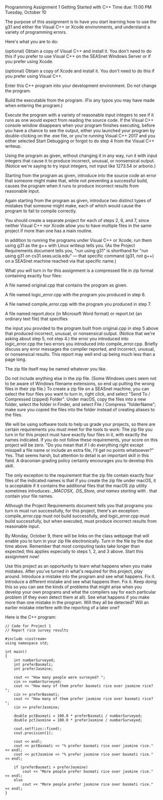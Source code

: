 Programming Assignment 1
Getting Started with C++
Time due: 11:00 PM Tuesday, October 10

The purpose of this assignment is to have you start learning how to use the g31 and either the Visual C++ or Xcode environments, and understand a variety of programming errors.

Here's what you are to do:

(optional) Obtain a copy of Visual C++ and install it. You don't need to do this if you prefer to use Visual C++ on the SEASnet Windows Server or if you prefer using Xcode.

(optional) Obtain a copy of Xcode and install it. You don't need to do this if you prefer using Visual C++.

Enter this C++ program into your development environment. Do not change the program.

Build the executable from the program. (Fix any typos you may have made when entering the program.)

Execute the program with a variety of reasonable input integers to see if it runs as one would expect from reading the source code. If the Visual C++ console window disappears when your program finishes executing, before you have a chance to see the output, either you launched your program by double-clicking on the .exe file, or you're running Visual C++ 2017 and you either selected Start Debugging or forgot to do step 4 from the Visual C++ writeup.

Using the program as given, without changing it in any way, run it with input integers that cause it to produce incorrect, unusual, or nonsensical output. (Notice we're saying to try input integers, not input like 1273.54 or arborio.)

Starting from the program as given, introduce into the source code an error that someone might make that, while not preventing a successful build, causes the program when it runs to produce incorrect results from reasonable input.

Again starting from the program as given, introduce two distinct types of mistakes that someone might make, each of which would cause the program to fail to compile correctly.

You should create a separate project for each of steps 2, 6, and 7, since neither Visual C++ nor Xcode allow you to have multiple files in the same project if more than one has a main routine.

In addition to running the programs under Visual C++ or Xcode, run them using g31 as the g++ with Linux writeup tells you. (As the Project Requirements document tells you, "run using g31" is shorthand for "run using g31 on cs31.seas.ucla.edu" — that specific command (g31, not g++) on a SEASnet machine reached via that specific name.)

What you will turn in for this assignment is a compressed file in zip format containing exactly four files:

A file named original.cpp that contains the program as given.

A file named logic_error.cpp with the program you produced in step 6.

A file named compile_error.cpp with the program you produced in step 7.

A file named report.docx (in Microsoft Word format) or report.txt (an ordinary text file) that specifies

the input you provided to the program built from original.cpp in step 5 above that produced incorrect, unusual, or nonsensical output. (Notice that we're asking about step 5, not step 4.)
the error you introduced into logic_error.cpp
the two errors you introduced into compile_error.cpp.
Briefly discuss any error messages the compiler reported, and incorrect, unusual, or nonsensical results. This report may well end up being much less than a page long.

The zip file itself may be named whatever you like.

Do not include anything else in the zip file. (Some Windows users seem not to be aware of Windows filename extensions, so end up putting the wrong files in their zip file.) To create a zip file on a SEASnet machine, you can select the four files you want to turn in, right click, and select "Send To / Compressed (zipped) Folder". Under macOS, copy the files into a new folder, select the folder in Finder, and select File / Compress "folderName"; make sure you copied the files into the folder instead of creating aliases to the files.

We will be using software tools to help us grade your projects, so there are certain requirements you must meet for the tools to work: The zip file you turn in for this project must have exactly four files in it, with exactly the names indicated. If you do not follow these requirements, your score on this project will be zero. "Do you mean that if I do everything right except misspell a file name or include an extra file, I'll get no points whatsoever?" Yes. That seems harsh, but attention to detail is an important skill in this field. A draconian grading policy certainly encourages you to develop this skill.

The only exception to the requirement that the zip file contain exactly four files of the indicated names is that if you create the zip file under macOS, it is acceptable if it contains the additional files that the macOS zip utility sometimes introduces: __MACOSX, .DS_Store, and names starting with ._ that contain your file names.

Although the Project Requirements document tells you that programs you turn in must run successfully, for this project, there's an exception: compile_error.cpp must not build successfully, and logic_error.cpp must build successfully, but when executed, must produce incorrect results from reasonable input.

By Monday, October 9, there will be links on the class webpage that will enable you to turn in your zip file electronically. Turn in the file by the due time above. Remember that most computing tasks take longer than expected; this applies especially to steps 1, 2, and 3 above. Start this assignment now!

Use this project as an opportunity to learn what happens when you make mistakes. After you've turned in what's required for this project, play around. Introduce a mistake into the program and see what happens. Fix it. Introduce a different mistake and see what happens then. Fix it. Keep doing this so you can see the kinds of problems that might arise when you develop your own programs and what the compilers say for each particular problem (if they even detect them at all). See what happens if you make more than one mistake in the program. Will they all be detected? Will an earlier mistake interfere with the reporting of a later one?

Here is the C++ program:

	// Code for Project 1
	// Report rice survey results
	
	#include <iostream>
	using namespace std;
	
	int main()
	{
	    int numberSurveyed;
	    int preferBasmati;
	    int preferJasmine;
	
	    cout << "How many people were surveyed? ";
	    cin >> numberSurveyed;
	    cout << "How many of them prefer basmati rice over jasmine rice? ";
	    cin >> preferBasmati;
	    cout << "How many of them prefer jasmine rice over basmati rice? ";
	    cin >> preferJasmine;
	
	    double pctBasmati = 100.0 * preferBasmati / numberSurveyed;
	    double pctJasmine = 100.0 * preferJasmine / numberSurveyed;

	    cout.setf(ios::fixed);
	    cout.precision(1);
	
	    cout << endl;
	    cout << pctBasmati << "% prefer basmati rice over jasmine rice." << endl;
	    cout << pctJasmine << "% prefer jasmine rice over basmati rice." << endl;

	    if (preferBasmati > preferJasmine)
	        cout << "More people prefer basmati rice over jasmine rice." << endl;
	    else
	        cout << "More people prefer jasmine rice over basmati rice." << endl;
	}
